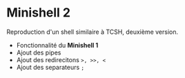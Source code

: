 # Minishell 2
Reproduction d'un shell similaire à TCSH, deuxième version.
* Fonctionnalité du __Minishell 1__
* Ajout des pipes
* Ajout des redirecitons `>, >>, <`
* Ajout des separateurs `;`
